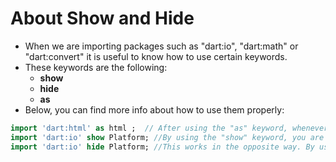 # About Show and Hide
* When we are importing packages such as "dart:io", "dart:math" or "dart:convert" it is useful to know how to use certain keywords.
* These keywords are the following:
  * __show__
  * __hide__
  * __as__
* Below, you can find more info about how to use them properly:
```dart
import 'dart:html' as html ;  // After using the "as" keyword, whenever you use a function/class/method from this package you will need to use the prefix that you wrote. In this case, the prefix is: "html."
import 'dart:io' show Platform; //By using the "show" keyword, you are indicating that you don't want all classes/functions from the package but only those declared after the "show" keyword.
import 'dart:io' hide Platform; //This works in the opposite way. By using the "hide" keyword, you are indicating that you want to have access to all classes/functions/methods from the package with the exception of those declared after the "hide" keyword.
```
